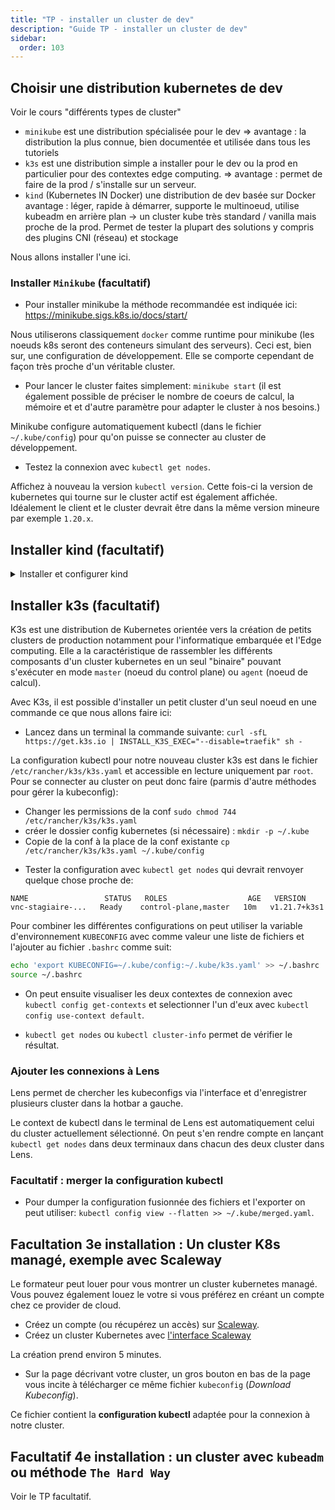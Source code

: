 ```yaml
---
title: "TP - installer un cluster de dev"
description: "Guide TP - installer un cluster de dev"
sidebar:
  order: 103
---
```



## Choisir une distribution kubernetes de dev

Voir le cours "différents types de cluster"

- `minikube` est une distribution spécialisée pour le dev => avantage : la distribution la plus connue, bien documentée et utilisée dans tous les tutoriels
- `k3s` est une distribution simple a installer pour le dev ou la prod en particulier pour des contextes edge computing. => avantage : permet de faire de la prod / s'installe sur un serveur.
- `kind` (Kubernetes IN Docker) une distribution de dev basée sur Docker avantage : léger, rapide à démarrer, supporte le multinoeud, utilise kubeadm en arrière plan -> un cluster kube très standard / vanilla mais proche de la prod. Permet de tester la plupart des solutions y compris des plugins CNI (réseau) et stockage

Nous allons installer l'une ici.

### Installer `Minikube` (facultatif)

- Pour installer minikube la méthode recommandée est indiquée ici: https://minikube.sigs.k8s.io/docs/start/

Nous utiliserons classiquement `docker` comme runtime pour minikube (les noeuds k8s seront des conteneurs simulant des serveurs). Ceci est, bien sur, une configuration de développement. Elle se comporte cependant de façon très proche d'un véritable cluster.

- Pour lancer le cluster faites simplement: `minikube start` (il est également possible de préciser le nombre de coeurs de calcul, la mémoire et et d'autre paramètre pour adapter le cluster à nos besoins.)

Minikube configure automatiquement kubectl (dans le fichier `~/.kube/config`) pour qu'on puisse se connecter au cluster de développement.

- Testez la connexion avec `kubectl get nodes`.

Affichez à nouveau la version `kubectl version`. Cette fois-ci la version de kubernetes qui tourne sur le cluster actif est également affichée. Idéalement le client et le cluster devrait être dans la même version mineure par exemple `1.20.x`.

## Installer kind (facultatif)

<details>

<summary>Installer et configurer kind</summary>



### Installation de kind

- Pour installer kind sur Linux:
  ```bash
  curl -Lo ./kind https://kind.sigs.k8s.io/dl/v0.20.0/kind-linux-amd64
  chmod +x ./kind
  sudo mv ./kind /usr/local/bin/kind
  ```

- Pour d'autres systèmes d'exploitation, voir: https://kind.sigs.k8s.io/docs/user/quick-start/#installation

### Créer un cluster kind multi-nœuds

Pour créer un cluster avec 1 control-plane (master) et 3 workers, nous allons utiliser un fichier de configuration kind.

- Créez un fichier `kind-config.yaml`:

```yaml
kind: Cluster
apiVersion: kind.x-k8s.io/v1alpha4
nodes:
- role: control-plane
  kubeadmConfigPatches:
  - |
    kind: InitConfiguration
    nodeRegistration:
      kubeletExtraArgs:
        node-labels: "ingress-ready=true"
  extraPortMappings:
  - containerPort: 80
    hostPort: 80
    protocol: TCP
  - containerPort: 443
    hostPort: 443
    protocol: TCP
- role: worker
- role: worker
- role: worker
```

- Créez le cluster avec cette configuration:

```bash
kind create cluster --name mon-cluster --config kind-config.yaml
```

- kind configure automatiquement kubectl pour se connecter au cluster créé.

- Testez la connexion et vérifiez les 4 nœuds:

```bash
kubectl get nodes
```

Vous devriez voir 1 control-plane et 3 workers.

### Installer Ingress NGINX pour kind

Pour exposer des services via HTTP/HTTPS, nous devons installer un Ingress Controller. NGINX Ingress est une solution populaire.

- Installez NGINX Ingress Controller spécifiquement configuré pour kind:

```bash
kubectl apply -f https://raw.githubusercontent.com/kubernetes/ingress-nginx/main/deploy/static/provider/kind/deploy.yaml
```

- Attendez que le controller soit prêt:

```bash
kubectl wait --namespace ingress-nginx \
  --for=condition=ready pod \
  --selector=app.kubernetes.io/component=controller \
  --timeout=90s
```

- Vérifiez que l'ingress controller fonctionne:

```bash
kubectl get pods -n ingress-nginx
```

### Configuration du LoadBalancer avec Cloud Provider KIND

kind ne fournit pas de LoadBalancer par défaut. Pour émuler un LoadBalancer en local, nous utilisons Cloud Provider KIND, une solution officielle intégrée à kind.

- Installez Cloud Provider KIND:

```bash
go install sigs.k8s.io/cloud-provider-kind@latest
```

  Si vous n'avez pas Go installé, vous pouvez télécharger le binaire depuis les releases: https://github.com/kubernetes-sigs/cloud-provider-kind/releases

- Démarrez Cloud Provider KIND en arrière-plan (dans un terminal séparé ou en tant que service):

```bash
sudo cloud-provider-kind
```

  Note: Le processus doit rester actif pour que les LoadBalancers fonctionnent.

### Gérer les clusters kind

- Lister les clusters: `kind get clusters`
- Supprimer un cluster: `kind delete cluster --name mon-cluster`
- Le contexte kubectl sera automatiquement mis à jour avec le format `kind-<nom-du-cluster>`

</details>

## Installer k3s (facultatif)

K3s est une distribution de Kubernetes orientée vers la création de petits clusters de production notamment pour l'informatique embarquée et l'Edge computing. Elle a la caractéristique de rassembler les différents composants d'un cluster kubernetes en un seul "binaire" pouvant s'exécuter en mode `master` (noeud du control plane) ou `agent` (noeud de calcul).

Avec K3s, il est possible d'installer un petit cluster d'un seul noeud en une commande ce que nous allons faire ici:

<!-- - Passez votre terminal en root avec la commande `sudo -i` puis: -->
- Lancez dans un terminal la commande suivante: `curl -sfL https://get.k3s.io | INSTALL_K3S_EXEC="--disable=traefik" sh - `

 La configuration kubectl pour notre nouveau cluster k3s est dans le fichier `/etc/rancher/k3s/k3s.yaml` et accessible en lecture uniquement par `root`. Pour se connecter au cluster on peut donc faire (parmis d'autre méthodes pour gérer la kubeconfig):

 - Changer les permissions de la conf `sudo chmod 744 /etc/rancher/k3s/k3s.yaml`
 - créer le dossier config kubernetes (si nécessaire) : `mkdir -p ~/.kube`
 - Copie de la conf à la place de la conf existante `cp /etc/rancher/k3s/k3s.yaml ~/.kube/config`
 <!-- - activer cette configuration pour kubectl avec une variable d'environnement: `export KUBECONFIG=~/.kube/k3s.yaml` -->
 - Tester la configuration avec `kubectl get nodes` qui devrait renvoyer quelque chose proche de:

 ```
NAME                 STATUS   ROLES                  AGE   VERSION
vnc-stagiaire-...   Ready    control-plane,master   10m   v1.21.7+k3s1
```

Pour combiner les différentes configurations on peut utiliser la variable d'environnement `KUBECONFIG` avec comme valeur une liste de fichiers et l'ajouter au fichier `.bashrc` comme suit:

```bash
echo 'export KUBECONFIG=~/.kube/config:~/.kube/k3s.yaml' >> ~/.bashrc
source ~/.bashrc
```

- On peut ensuite visualiser les deux contextes de connexion avec `kubectl config get-contexts` et selectionner l'un d'eux avec `kubectl config use-context default`.

- `kubectl get nodes` ou `kubectl cluster-info` permet de vérifier le résultat.

### Ajouter les connexions à Lens

Lens permet de chercher les kubeconfigs via l'interface et d'enregistrer plusieurs cluster dans la hotbar a gauche.

Le context de kubectl dans le terminal de Lens est automatiquement celui du cluster actuellement sélectionné. On peut s'en rendre compte en lançant `kubectl get nodes` dans deux terminaux dans chacun des deux cluster dans Lens.

### Facultatif : merger la configuration kubectl

- Pour dumper la configuration fusionnée des fichiers et l'exporter on peut utiliser: `kubectl config view --flatten >> ~/.kube/merged.yaml`.


## Facultation 3e installation : Un cluster K8s managé, exemple avec Scaleway

Le formateur peut louer pour vous montrer un cluster kubernetes managé. Vous pouvez également louez le votre si vous préférez en créant un compte chez ce provider de cloud.

- Créez un compte (ou récupérez un accès) sur [Scaleway](https://console.scaleway.com/).
- Créez un cluster Kubernetes avec [l'interface Scaleway](https://console.scaleway.com/kapsule/clusters/create)

La création prend environ 5 minutes.

- Sur la page décrivant votre cluster, un gros bouton en bas de la page vous incite à télécharger ce même fichier `kubeconfig` (*Download Kubeconfig*).

Ce fichier contient la **configuration kubectl** adaptée pour la connexion à notre cluster.

## Facultatif 4e installation : un cluster avec `kubeadm` ou méthode `The Hard Way`

Voir le TP facultatif.

